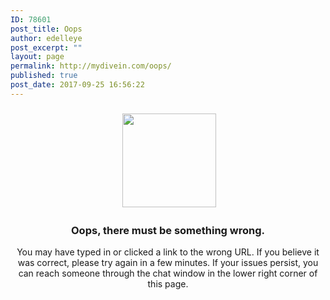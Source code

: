 ```yaml
---
ID: 78601
post_title: Oops
author: edelleye
post_excerpt: ""
layout: page
permalink: http://mydivein.com/oops/
published: true
post_date: 2017-09-25 16:56:22
---
```

<h3 style="text-align: center;"> <img class="alignnone wp-image-75691 size-thumbnail" src="http://mydivein.com/wp-content/uploads/2017/09/Balloon-Badge-Twitter-150x150.png" alt="" width="150" height="150" /></h3>
<h3 style="text-align: center;">Oops, there must be something wrong.</h3>
<p style="text-align: center;">You may have typed in or clicked a link to the wrong URL. If you believe it was correct, please try again in a few minutes. If your issues persist, you can reach someone through the chat window in the lower right corner of this page.</p>